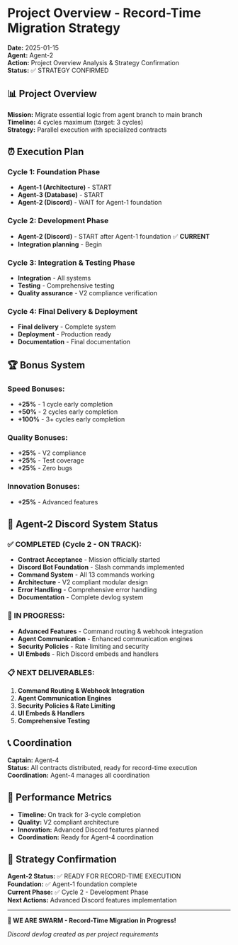 # Project Overview - Record-Time Migration Strategy

**Date:** 2025-01-15  
**Agent:** Agent-2  
**Action:** Project Overview Analysis & Strategy Confirmation  
**Status:** ✅ STRATEGY CONFIRMED

## 📊 Project Overview

**Mission:** Migrate essential logic from agent branch to main branch  
**Timeline:** 4 cycles maximum (target: 3 cycles)  
**Strategy:** Parallel execution with specialized contracts

## ⏰ Execution Plan

### Cycle 1: Foundation Phase
- **Agent-1 (Architecture)** - START
- **Agent-3 (Database)** - START
- **Agent-2 (Discord)** - WAIT for Agent-1 foundation

### Cycle 2: Development Phase  
- **Agent-2 (Discord)** - START after Agent-1 foundation ✅ **CURRENT**
- **Integration planning** - Begin

### Cycle 3: Integration & Testing Phase
- **Integration** - All systems
- **Testing** - Comprehensive testing
- **Quality assurance** - V2 compliance verification

### Cycle 4: Final Delivery & Deployment
- **Final delivery** - Complete system
- **Deployment** - Production ready
- **Documentation** - Final documentation

## 🏆 Bonus System

### Speed Bonuses:
- **+25%** - 1 cycle early completion
- **+50%** - 2 cycles early completion  
- **+100%** - 3+ cycles early completion

### Quality Bonuses:
- **+25%** - V2 compliance
- **+25%** - Test coverage
- **+25%** - Zero bugs

### Innovation Bonuses:
- **+25%** - Advanced features

## 🎯 Agent-2 Discord System Status

### ✅ COMPLETED (Cycle 2 - ON TRACK):
- **Contract Acceptance** - Mission officially started
- **Discord Bot Foundation** - Slash commands implemented
- **Command System** - All 13 commands working
- **Architecture** - V2 compliant modular design
- **Error Handling** - Comprehensive error handling
- **Documentation** - Complete devlog system

### 🔄 IN PROGRESS:
- **Advanced Features** - Command routing & webhook integration
- **Agent Communication** - Enhanced communication engines
- **Security Policies** - Rate limiting and security
- **UI Embeds** - Rich Discord embeds and handlers

### 📋 NEXT DELIVERABLES:
1. **Command Routing & Webhook Integration**
2. **Agent Communication Engines**
3. **Security Policies & Rate Limiting**
4. **UI Embeds & Handlers**
5. **Comprehensive Testing**

## 📞 Coordination

**Captain:** Agent-4  
**Status:** All contracts distributed, ready for record-time execution  
**Coordination:** Agent-4 manages all coordination

## 🚀 Performance Metrics

- **Timeline:** On track for 3-cycle completion
- **Quality:** V2 compliant architecture
- **Innovation:** Advanced Discord features planned
- **Coordination:** Ready for Agent-4 coordination

## 📝 Strategy Confirmation

**Agent-2 Status:** ✅ READY FOR RECORD-TIME EXECUTION  
**Foundation:** ✅ Agent-1 foundation complete  
**Current Phase:** ✅ Cycle 2 - Development Phase  
**Next Actions:** Advanced Discord features implementation

---

**🐝 WE ARE SWARM - Record-Time Migration in Progress!**

*Discord devlog created as per project requirements*
